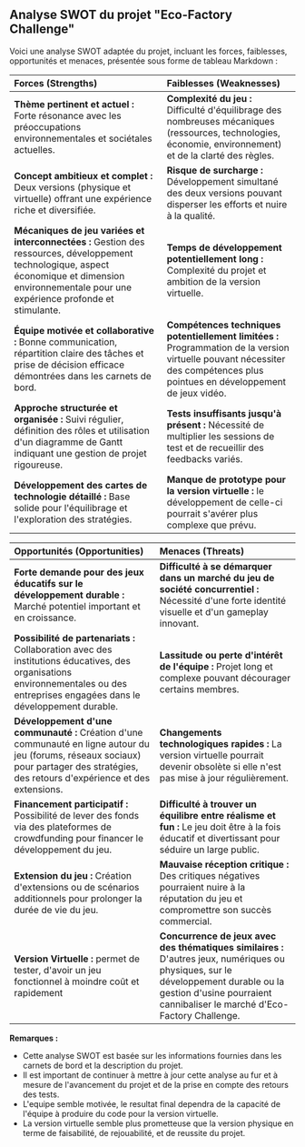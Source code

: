 ## Analyse SWOT du projet "Eco-Factory Challenge"

Voici une analyse SWOT adaptée du projet, incluant les forces, faiblesses, opportunités et menaces, présentée sous forme de tableau Markdown :

| **Forces (Strengths)**                                                                                                                                                                     | **Faiblesses (Weaknesses)**                                                                                                                                                                                             |
| :----------------------------------------------------------------------------------------------------------------------------------------------------------------------------------------- | :---------------------------------------------------------------------------------------------------------------------------------------------------------------------------------------------------------------------- |
| **Thème pertinent et actuel :** Forte résonance avec les préoccupations environnementales et sociétales actuelles.                                                                           | **Complexité du jeu :** Difficulté d'équilibrage des nombreuses mécaniques (ressources, technologies, économie, environnement) et de la clarté des règles.                                                                 |
| **Concept ambitieux et complet :** Deux versions (physique et virtuelle) offrant une expérience riche et diversifiée.                                                                       | **Risque de surcharge :** Développement simultané des deux versions pouvant disperser les efforts et nuire à la qualité.                                                                                                  |
| **Mécaniques de jeu variées et interconnectées :**  Gestion des ressources, développement technologique, aspect économique et dimension environnementale pour une expérience profonde et stimulante. | **Temps de développement potentiellement long :** Complexité du projet et ambition de la version virtuelle.                                                                                                              |
| **Équipe motivée et collaborative :** Bonne communication, répartition claire des tâches et prise de décision efficace démontrées dans les carnets de bord.                                     | **Compétences techniques potentiellement limitées :** Programmation de la version virtuelle pouvant nécessiter des compétences plus pointues en développement de jeux vidéo.                                                |
| **Approche structurée et organisée :** Suivi régulier, définition des rôles et utilisation d'un diagramme de Gantt indiquant une gestion de projet rigoureuse.                                   | **Tests insuffisants jusqu'à présent :** Nécessité de multiplier les sessions de test et de recueillir des feedbacks variés.                                                                                           |
| **Développement des cartes de technologie détaillé :** Base solide pour l'équilibrage et l'exploration des stratégies.                                                                       | **Manque de prototype pour la version virtuelle :** le développement de celle-ci pourrait s'avérer plus complexe que prévu.                                                                                           |

| **Opportunités (Opportunities)**                                                                                                                                                           | **Menaces (Threats)**                                                                                                                                                                             |
| :----------------------------------------------------------------------------------------------------------------------------------------------------------------------------------------- | :---------------------------------------------------------------------------------------------------------------------------------------------------------------------------------------------------- |
| **Forte demande pour des jeux éducatifs sur le développement durable :**  Marché potentiel important et en croissance.                                                                              | **Difficulté à se démarquer dans un marché du jeu de société concurrentiel :** Nécessité d'une forte identité visuelle et d'un gameplay innovant.                                                     |
| **Possibilité de partenariats :**  Collaboration avec des institutions éducatives, des organisations environnementales ou des entreprises engagées dans le développement durable.                       | **Lassitude ou perte d'intérêt de l'équipe :** Projet long et complexe pouvant décourager certains membres.                                                                                       |
| **Développement d'une communauté :** Création d'une communauté en ligne autour du jeu (forums, réseaux sociaux) pour partager des stratégies, des retours d'expérience et des extensions. | **Changements technologiques rapides :** La version virtuelle pourrait devenir obsolète si elle n'est pas mise à jour régulièrement.                                                                  |
| **Financement participatif :** Possibilité de lever des fonds via des plateformes de crowdfunding pour financer le développement du jeu.                                                           | **Difficulté à trouver un équilibre entre réalisme et fun :** Le jeu doit être à la fois éducatif et divertissant pour séduire un large public.                                                           |
| **Extension du jeu :** Création d'extensions ou de scénarios additionnels pour prolonger la durée de vie du jeu.                                                                           | **Mauvaise réception critique :** Des critiques négatives pourraient nuire à la réputation du jeu et compromettre son succès commercial.                                                                    |
| **Version Virtuelle :** permet de tester, d'avoir un jeu fonctionnel à moindre coût et rapidement                                                                                          | **Concurrence de jeux avec des thématiques similaires :** D'autres jeux, numériques ou physiques, sur le développement durable ou la gestion d'usine pourraient cannibaliser le marché d'Eco-Factory Challenge. |

**Remarques :**

*   Cette analyse SWOT est basée sur les informations fournies dans les carnets de bord et la description du projet.
*   Il est important de continuer à mettre à jour cette analyse au fur et à mesure de l'avancement du projet et de la prise en compte des retours des tests.
*   L'equipe semble motivée, le resultat final dependra de la capacité de l'équipe à produire du code pour la version virtuelle.
*   La version virtuelle semble plus prometteuse que la version physique en terme de faisabilité, de rejouabilité, et de reussite du projet.
